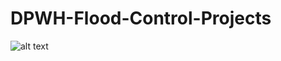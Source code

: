 # DPWH-Flood-Control-Projects

![alt text]([image.jpg](https://github.com/Voltaire-22/DPWH-Flood-Control-Projects/blob/main/Project%202/Dashboard.png?raw=true))
